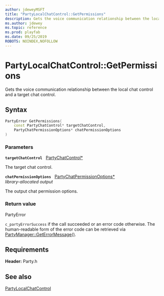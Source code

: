 ```yaml
---
author: jdeweyMSFT
title: "PartyLocalChatControl::GetPermissions"
description: Gets the voice communication relationship between the local chat control and a target chat control.
ms.author: jdewey
ms.topic: reference
ms.prod: playfab
ms.date: 09/25/2019
ROBOTS: NOINDEX,NOFOLLOW
---
```


# PartyLocalChatControl::GetPermissions  

Gets the voice communication relationship between the local chat control and a target chat control.  

## Syntax  
  
```cpp
PartyError GetPermissions(  
    const PartyChatControl* targetChatControl,  
    PartyChatPermissionOptions* chatPermissionOptions  
)  
```  
  
### Parameters  
  
**`targetChatControl`** &nbsp; [PartyChatControl*](../../PartyChatControl/partychatcontrol.md)  
  
The target chat control.  
  
**`chatPermissionOptions`** &nbsp; [PartyChatPermissionOptions*](../../../enums/partychatpermissionoptions.md)  
*library-allocated output*  
  
The output chat permission options.  
  
  
### Return value  
PartyError
  
```c_partyErrorSuccess``` if the call succeeded or an error code otherwise. The human-readable form of the error code can be retrieved via [PartyManager::GetErrorMessage()](../../PartyManager/methods/partymanager_geterrormessage.md).
  
  
## Requirements  
  
**Header:** Party.h
  
## See also  
[PartyLocalChatControl](../partylocalchatcontrol.md)  

  
  

